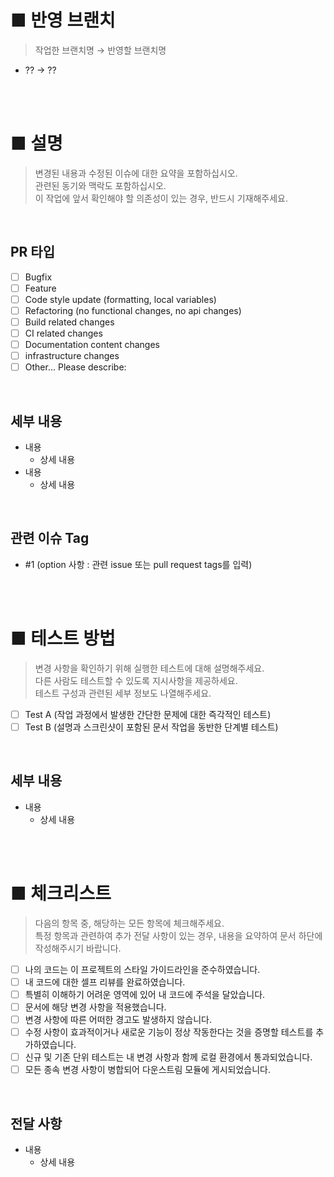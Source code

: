 # ■ 반영 브랜치
> 작업한 브랜치명 → 반영할 브랜치명 <br>

- ?? → ??


<br>
<br>

# ■ 설명

> 변경된 내용과 수정된 이슈에 대한 요약을 포함하십시오. <br>
> 관련된 동기와 맥락도 포함하십시오. <br>
> 이 작업에 앞서 확인해야 할 의존성이 있는 경우, 반드시 기재해주세요.

<br>

## **PR 타입**

- [ ] Bugfix
- [ ] Feature
- [ ] Code style update (formatting, local variables)
- [ ] Refactoring (no functional changes, no api changes)
- [ ] Build related changes
- [ ] CI related changes
- [ ] Documentation content changes
- [ ] infrastructure changes
- [ ] Other... Please describe:

<br>

## **세부 내용**

- 내용
  - 상세 내용
- 내용
  - 상세 내용


<br>

## **관련 이슈 Tag**
- #1 (option 사항 : 관련 issue 또는 pull request tags를 입력)

<br>
<br>


# ■ 테스트 방법

> 변경 사항을 확인하기 위해 실행한 테스트에 대해 설명해주세요. <br>
> 다른 사람도 테스트할 수 있도록 지시사항을 제공하세요. <br> 
> 테스트 구성과 관련된 세부 정보도 나열해주세요.

- [ ] Test A (작업 과정에서 발생한 간단한 문제에 대한 즉각적인 테스트) <br>
- [ ] Test B (설명과 스크린샷이 포함된 문서 작업을 동반한 단계별 테스트)

<br>

## **세부 내용**

- 내용
  - 상세 내용


<br>
<br>

# ■ 체크리스트

> 다음의 항목 중, 해당하는 모든 항목에 체크해주세요. <br>
> 특정 항목과 관련하여 추가 전달 사항이 있는 경우, 내용을 요약하여 문서 하단에 작성해주시기 바랍니다.

- [ ] 나의 코드는 이 프로젝트의 스타일 가이드라인을 준수하였습니다.
- [ ] 내 코드에 대한 셀프 리뷰를 완료하였습니다.
- [ ] 특별히 이해하기 어려운 영역에 있어 내 코드에 주석을 달았습니다.
- [ ] 문서에 해당 변경 사항을 적용했습니다.
- [ ] 변경 사항에 따른 어떠한 경고도 발생하지 않습니다.
- [ ] 수정 사항이 효과적이거나 새로운 기능이 정상 작동한다는 것을 증명할 테스트를 추가하였습니다.
- [ ] 신규 및 기존 단위 테스트는 내 변경 사항과 함께 로컬 환경에서 통과되었습니다.
- [ ] 모든 종속 변경 사항이 병합되어 다운스트림 모듈에 게시되었습니다.

<br>

## **전달 사항**

- 내용
  - 상세 내용